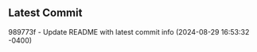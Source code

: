 
## Latest Commit
989773f - Update README with latest commit info (2024-08-29 16:53:32 -0400) <Yunxi-Zhou>
